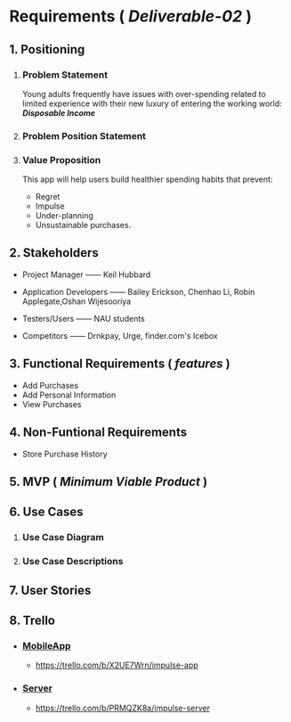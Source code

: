 # Requirements ( *Deliverable-02* )

## 1. Positioning
  1. ### Problem Statement
     Young adults frequently have issues with over-spending related to limited experience with their new luxury of entering the working world: ***Disposable Income***  

  1. ### Problem Position Statement

  1. ### Value Proposition 
      This app will help users build healthier spending habits that prevent: 
        * Regret
        * Impulse
        * Under-planning
        * Unsustainable purchases.

## 2. Stakeholders
  * Project Manager ——  Keil Hubbard
    
  * Application Developers ——  Bailey Erickson, Chenhao Li, Robin Applegate,Oshan Wijesooriya 
  
  * Testers/Users —— NAU students 
  
  * Competitors —— Drnkpay, Urge, finder.com's Icebox 

## 3. Functional Requirements ( *features* )
  * Add Purchases
  * Add Personal Information
  * View Purchases

## 4. Non-Funtional Requirements
  * Store Purchase History

## 5. MVP ( *Minimum Viable Product* )

## 6. Use Cases
  1. ### Use Case Diagram

  1. ### Use Case Descriptions

## 7. User Stories

## 8. Trello
* ### [MobileApp](https://trello.com/b/X2UE7Wrn/impulse-app)
    * https://trello.com/b/X2UE7Wrn/impulse-app
* ### [Server](https://trello.com/b/PRMQZK8a/impulse-server)
    * https://trello.com/b/PRMQZK8a/impulse-server
